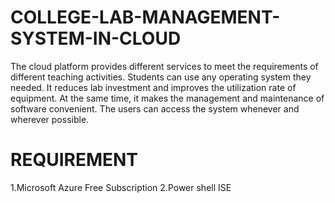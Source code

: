 # COLLEGE-LAB-MANAGEMENT-SYSTEM-IN-CLOUD
The cloud platform provides different services to meet the requirements of different teaching activities. Students can use any operating system they needed. It reduces lab investment and improves the utilization rate of equipment. At the same time, it makes the management and maintenance of software convenient. The users can access the system whenever and wherever possible. 
# REQUIREMENT
1.Microsoft Azure Free Subscription
2.Power shell ISE
